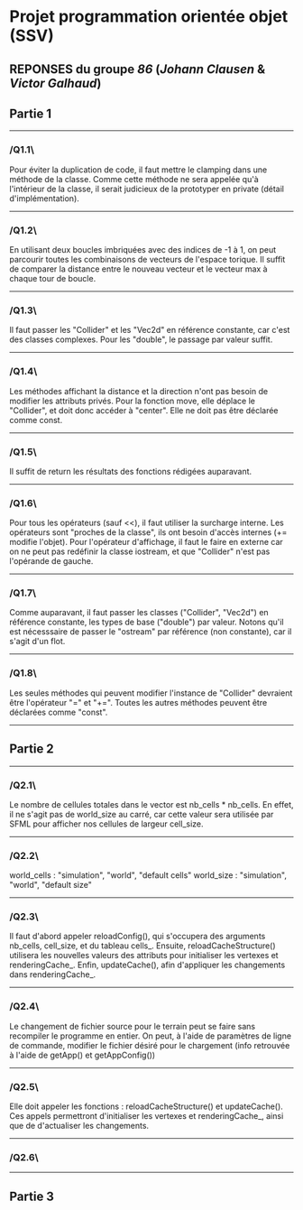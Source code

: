 # Projet programmation orientée objet (SSV)

## REPONSES du groupe *86* (*Johann Clausen* & *Victor Galhaud*)

## Partie 1

**************************************************************
### /Q1.1\
Pour éviter la duplication de code, il faut mettre le clamping dans une méthode de la classe. 
Comme cette méthode ne sera appelée qu'à l'intérieur de la classe, il serait judicieux de la prototyper en private (détail d'implémentation).
**************************************************************
### /Q1.2\
En utilisant deux boucles imbriquées avec des indices de -1 à 1, on peut parcourir toutes les combinaisons de vecteurs de l'espace torique.
Il suffit de comparer la distance entre le nouveau vecteur et le vecteur max à chaque tour de boucle.
**************************************************************
### /Q1.3\
Il faut passer les "Collider" et les "Vec2d" en référence constante, car c'est des classes complexes.
Pour les "double", le passage par valeur suffit.
**************************************************************
### /Q1.4\
Les méthodes affichant la distance et la direction n'ont pas besoin de modifier les attributs privés.
Pour la fonction move, elle déplace le "Collider", et doit donc accéder à "center". Elle ne doit pas être déclarée comme const.
**************************************************************
### /Q1.5\
Il suffit de return les résultats des fonctions rédigées auparavant.
**************************************************************
### /Q1.6\
Pour tous les opérateurs (sauf <<), il faut utiliser la surcharge interne. Les opérateurs sont "proches de la classe", ils ont besoin d'accès internes (+= modifie l'objet). 
Pour l'opérateur d'affichage, il faut le faire en externe car on ne peut pas redéfinir la classe iostream, et que "Collider" n'est pas l'opérande de gauche.
**************************************************************
### /Q1.7\
Comme auparavant, il faut passer les classes ("Collider", "Vec2d") en référence constante, les types de base ("double") par valeur.
Notons qu'il est nécesssaire de passer le "ostream" par référence (non constante), car il s'agit d'un flot.
**************************************************************
### /Q1.8\
Les seules méthodes qui peuvent modifier l'instance de "Collider" devraient être l'opérateur "=" et "+=".
Toutes les autres méthodes peuvent être déclarées comme "const".
**************************************************************



## Partie 2

**************************************************************
### /Q2.1\
Le nombre de cellules totales dans le vector est nb_cells * nb_cells.
En effet, il ne s'agit pas de world_size au carré, car cette valeur sera utilisée par SFML pour afficher nos cellules de largeur cell_size.
**************************************************************
### /Q2.2\
world_cells : "simulation", "world", "default cells"
world_size : "simulation", "world", "default size"
**************************************************************
### /Q2.3\
Il faut d'abord appeler reloadConfig(), qui s'occupera des arguments nb_cells, cell_size, et du tableau cells_.
Ensuite, reloadCacheStructure() utilisera les nouvelles valeurs des attributs pour initialiser les vertexes et renderingCache_.
Enfin, updateCache(), afin d'appliquer les changements dans renderingCache_.
**************************************************************
### /Q2.4\
Le changement de fichier source pour le terrain peut se faire sans recompiler le programme en entier.
On peut, à l'aide de paramètres de ligne de commande, modifier le fichier désiré pour le chargement (info retrouvée à l'aide de getApp() et getAppConfig())
**************************************************************
### /Q2.5\
Elle doit appeler les fonctions : reloadCacheStructure() et updateCache().
Ces appels permettront d'initialiser les vertexes et renderingCache_, ainsi que de d'actualiser les changements.
**************************************************************
### /Q2.6\


**************************************************************



## Partie 3
